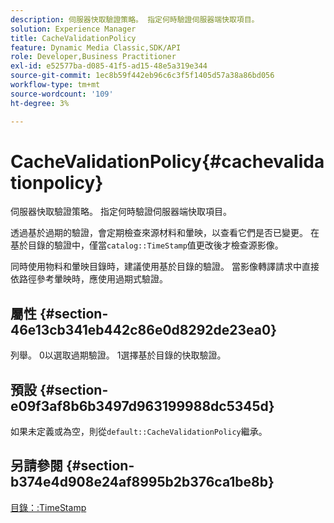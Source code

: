 ```yaml
---
description: 伺服器快取驗證策略。 指定何時驗證伺服器端快取項目。
solution: Experience Manager
title: CacheValidationPolicy
feature: Dynamic Media Classic,SDK/API
role: Developer,Business Practitioner
exl-id: e52577ba-d085-41f5-ad15-48e5a319e344
source-git-commit: 1ec8b59f442eb96c6c3f5f1405d57a38a86bd056
workflow-type: tm+mt
source-wordcount: '109'
ht-degree: 3%

---
```


# CacheValidationPolicy{#cachevalidationpolicy}

伺服器快取驗證策略。 指定何時驗證伺服器端快取項目。

透過基於過期的驗證，會定期檢查來源材料和暈映，以查看它們是否已變更。 在基於目錄的驗證中，僅當`catalog::TimeStamp`值更改後才檢查源影像。

同時使用物料和暈映目錄時，建議使用基於目錄的驗證。 當影像轉譯請求中直接依路徑參考暈映時，應使用過期式驗證。

## 屬性 {#section-46e13cb341eb442c86e0d8292de23ea0}

列舉。 0以選取過期驗證。 1選擇基於目錄的快取驗證。

## 預設 {#section-e09f3af8b6b3497d963199988dc5345d}

如果未定義或為空，則從`default::CacheValidationPolicy`繼承。

## 另請參閱 {#section-b374e4d908e24af8995b2b376ca1be8b}

[目錄：:TimeStamp](../../../../../ir-api/material-cat/image-rendering-api-ref/c-ir-material-catalog/c-ir-material-data-reference/r-ir-timestamp-dataref.md#reference-6daf7973dc4f4b4e9e8165756db7c319)
